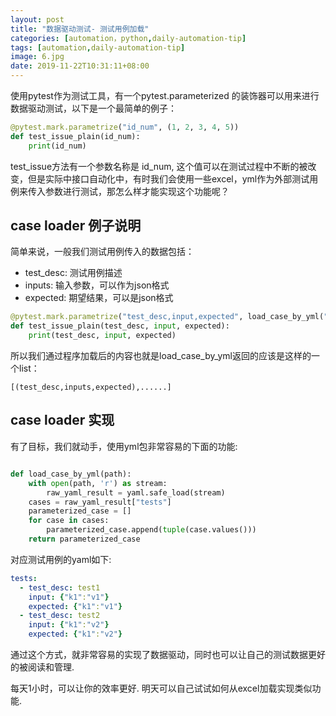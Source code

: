 ```yaml
---
layout: post
title: "数据驱动测试- 测试用例加载"
categories: [automation，python,daily-automation-tip]
tags: [automation,daily-automation-tip]
image: 6.jpg
date: 2019-11-22T10:31:11+08:00
---
```


使用pytest作为测试工具，有一个pytest.parameterized 的装饰器可以用来进行数据驱动测试，以下是一个最简单的例子：

```python
@pytest.mark.parametrize("id_num", (1, 2, 3, 4, 5))
def test_issue_plain(id_num):
    print(id_num)
```

test_issue方法有一个参数名称是 id_num, 这个值可以在测试过程中不断的被改变，但是实际中接口自动化中，有时我们会使用一些excel，yml作为外部测试用例来传入参数进行测试，那怎么样才能实现这个功能呢？

## case loader 例子说明

简单来说，一般我们测试用例传入的数据包括：

- test_desc: 测试用例描述
- inputs: 输入参数，可以作为json格式
- expected: 期望结果，可以是json格式

```python
@pytest.mark.parametrize("test_desc,input,expected", load_case_by_yml("testcases.yml"))
def test_issue_plain(test_desc, input, expected):
    print(test_desc, input, expected)
```

所以我们通过程序加载后的内容也就是load_case_by_yml返回的应该是这样的一个list：

```
[(test_desc,inputs,expected),......]
```

## case loader 实现

有了目标，我们就动手，使用yml包非常容易的下面的功能:

```python

def load_case_by_yml(path):
    with open(path, 'r') as stream:
        raw_yaml_result = yaml.safe_load(stream)
    cases = raw_yaml_result["tests"]
    parameterized_case = []
    for case in cases:
        parameterized_case.append(tuple(case.values()))
    return parameterized_case

```

对应测试用例的yaml如下:

```yaml
tests:
  - test_desc: test1
    input: {"k1":"v1"}
    expected: {"k1":"v1"}
  - test_desc: test2
    input: {"k1":"v2"}
    expected: {"k1":"v2"}

```

通过这个方式，就非常容易的实现了数据驱动，同时也可以让自己的测试数据更好的被阅读和管理.


每天1小时，可以让你的效率更好. 明天可以自己试试如何从excel加载实现类似功能.
